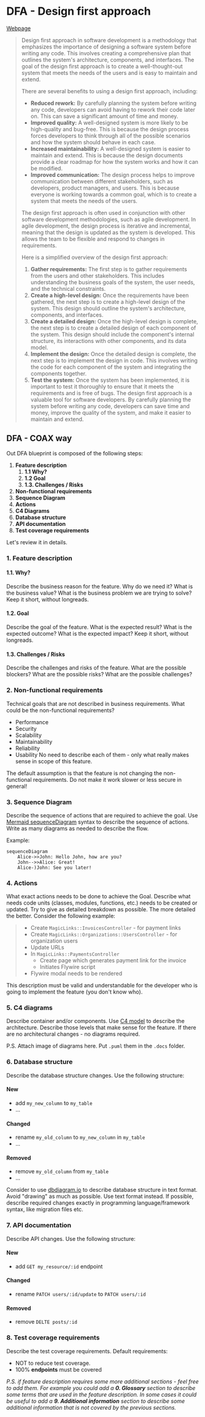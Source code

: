 # DFA - Design first approach
[Webpage](https://coaxsoft.github.io/coax_dfa)

> Design first approach in software development is a methodology that emphasizes the importance of designing a software system before writing any code. This involves creating a comprehensive plan that outlines the system's architecture, components, and interfaces. The goal of the design first approach is to create a well-thought-out system that meets the needs of the users and is easy to maintain and extend.
>
> There are several benefits to using a design first approach, including:
> 
> * **Reduced rework:** By carefully planning the system before writing any code, developers can avoid having to rework their code later on. This can save a significant amount of time and money.
> * **Improved quality:** A well-designed system is more likely to be high-quality and bug-free. This is because the design process forces developers to think through all of the possible scenarios and how the system should behave in each case.
> * **Increased maintainability:** A well-designed system is easier to maintain and extend. This is because the design documents provide a clear roadmap for how the system works and how it can be modified.
> * **Improved communication:** The design process helps to improve communication between different stakeholders, such as developers, product managers, and users. This is because everyone is working towards a common goal, which is to create a system that meets the needs of the users.
> 
> The design first approach is often used in conjunction with other software development methodologies, such as agile development. In agile development, the design process is iterative and incremental, meaning that the design is updated as the system is developed. This allows the team to be flexible and respond to changes in requirements.
> 
> Here is a simplified overview of the design first approach:
> 1. **Gather requirements:** The first step is to gather requirements from the users and other stakeholders. This includes understanding the business goals of the system, the user needs, and the technical constraints.
> 2. **Create a high-level design:** Once the requirements have been gathered, the next step is to create a high-level design of the system. This design should outline the system's architecture, components, and interfaces.
> 3. **Create a detailed design:** Once the high-level design is complete, the next step is to create a detailed design of each component of the system. This design should include the component's internal structure, its interactions with other components, and its data model.
> 4. **Implement the design:** Once the detailed design is complete, the next step is to implement the design in code. This involves writing the code for each component of the system and integrating the components together.
> 5. **Test the system:** Once the system has been implemented, it is important to test it thoroughly to ensure that it meets the requirements and is free of bugs.
> The design first approach is a valuable tool for software developers. By carefully planning the system before writing any code, developers can save time and money, improve the quality of the system, and make it easier to maintain and extend. 

## DFA - COAX way 

Out DFA blueprint is composed of the following steps:
1. **Feature description**
    1. **1.1 Why?**
    1. **1.2 Goal**
    1. **1.3. Challenges / Risks**
1. **Non-functional requirements**
1. **Sequence Diagram**
1. **Actions**
1. **C4 Diagrams**
1. **Database structure**
1. **API documentation**
1. **Test coverage requirements**

Let's review it in details.

### 1. Feature description
#### 1.1. Why?
Describe the business reason for the feature. Why do we need it? What is the business value? What is the business problem we are trying to solve? Keep it short, without longreads.

#### 1.2. Goal
Describe the goal of the feature. What is the expected result? What is the expected outcome? What is the expected impact? Keep it short, without longreads.

#### 1.3. Challenges / Risks
Describe the challenges and risks of the feature. What are the possible blockers? What are the possible risks? What are the possible challenges?

### 2. Non-functional requirements
Technical goals that are not described in business requirements.
What could be the non-functional requirements?
- Performance
- Security
- Scalability
- Maintainability
- Reliability
- Usability
No need to describe each of them - only what really makes sense in scope of this feature.

The default assumption is that the feature is not changing the non-functional requirements.
Do not make it work slower or less secure in general!

### 3. Sequence Diagram
Describe the sequence of actions that are required to achieve the goal.
Use [Mermaid sequenceDiagram](https://mermaid.js.org/syntax/sequenceDiagram.html) syntax to describe the sequence of actions.
Write as many diagrams as needed to describe the flow.

Example:
```mermaid
sequenceDiagram
    Alice->>John: Hello John, how are you?
    John-->>Alice: Great!
    Alice-)John: See you later!
```

### 4. Actions
What exact actions needs to be done to achieve the Goal. Describe what needs code units (classes, modules, functions, etc.) needs to be created or updated.
Try to give as detailed breakdown as possible. The more detailed the better. Consider the following example:
> - Create `MagicLinks::InvoicesController` - for payment links
> - Create `MagicLinks::Organizations::UsersController` - for organization users
> - Update URLs
> - In `MagicLinks::PaymentsController`
>   - Create page which generates payment link for the invoice
>   - Initiates Flywire script
>  - Flywire modal needs to be rendered

This description must be valid and understandable for the developer who is going to implement the feature (you don't know who).

### 5. C4 diagrams
Describe container and/or components. Use [C4 model](https://wiki.chervona-ruta.xyz/books/engineering-project-repository-documentation/page/uml-c4-description) to describe the architecture.
Describe those levels that make sense for the feature. If there are no architectural changes - no diagrams required.

P.S. Attach image of diagrams here. Put `.puml` them in the `.docs` folder.

### 6. Database structure

Describe the database structure changes. Use the following structure:

#### New
- add `my_new_column` to `my_table`
- ...

#### Changed
- rename `my_old_column` to `my_new_column` in `my_table`
- ...

#### Removed
- remove `my_old_column` from `my_table`
- ...

Consider to use [dbdiagram.io](https://dbdiagram.io/home) to describe database structure in text format.
Avoid "drawing" as much as possible. Use text format instead. If possible, describe required changes exactly in programming language/framework syntax, like migration files etc.

### 7. API documentation

Describe API changes. Use the following structure:

#### New
- add `GET my_resource/:id` endpoint

#### Changed
- rename `PATCH users/:id/update` to `PATCH users/:id`

#### Removed
- remove `DELTE posts/:id`

### 8. Test coverage requirements

Describe the test coverage requirements.
Default requirements: 
- NOT to reduce test coverage.
- 100% **endpoints** must be covered


_P.S. if feature description requires some more additional sections - feel free to add them.
For example you could add a **0. Glossary** section to describe some terms that are used in the feature description.
In some cases it could be useful to add a **9. Additional information** section to describe some additional information that is not covered by the previous sections._
